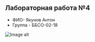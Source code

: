 ## Лабораторная работа №4
- ФИО- Якунов Антон
- Группа - ББСО-02-18

![Image alt](https://github.com/anton14072/Os-LabS/blob/master/docker/screenshot.png)
